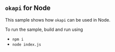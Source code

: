 ## `okapi` for Node

This sample shows how `okapi` can be used in Node.

To run the sample, build and run using

- `npm i`
- `node index.js`